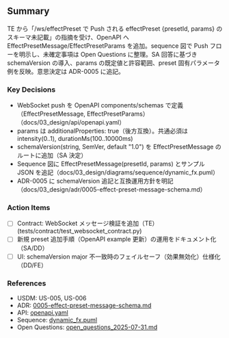 ## Summary

TE から「/ws/effectPreset で Push される effectPreset {presetId, params} のスキーマ未記載」の指摘を受け、OpenAPI へ EffectPresetMessage/EffectPresetParams を追加。sequence 図で Push フローを明示し、未確定事項は Open Questions に整理。SA 回答に基づき schemaVersion の導入、params の既定値と許容範囲、preset 固有パラメータ例を反映。意思決定は ADR-0005 に追記。

### Key Decisions

- WebSocket push を OpenAPI components/schemas で定義（EffectPresetMessage, EffectPresetParams）（docs/03_design/api/openapi.yaml）
- params は additionalProperties: true（後方互換）。共通必須は intensity(0..1), durationMs(100..10000ms)
- schemaVersion(string, SemVer, default "1.0") を EffectPresetMessage のルートに追加（SA 決定）
- Sequence 図に EffectPresetMessage(presetId, params) とサンプル JSON を追記（docs/03_design/diagrams/sequence/dynamic_fx.puml）
- ADR-0005 に schemaVersion 追記と互換運用方針を明記（docs/03_design/adr/0005-effect-preset-message-schema.md）

### Action Items

- [ ] Contract: WebSocket メッセージ検証を追加（TE）(tests/contract/test_websocket_contract.py)
- [ ] 新規 preset 追加手順（OpenAPI example 更新）の運用をドキュメント化（SA/DD）
- [ ] UI: schemaVersion major 不一致時のフェイルセーフ（効果無効化）仕様化（DD/FE）

### References

- USDM: US-005, US-006
- ADR: [0005-effect-preset-message-schema.md](../03_design/adr/0005-effect-preset-message-schema.md)
- API: [openapi.yaml](../03_design/api/openapi.yaml)
- Sequence: [dynamic_fx.puml](../03_design/diagrams/sequence/dynamic_fx.puml)
- Open Questions: [open_questions_2025-07-31.md](../03_design/open_questions_2025-07-31.md)
